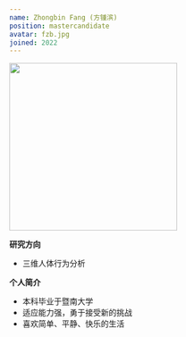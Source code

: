 ```yaml
---
name: Zhongbin Fang (方锺滨)
position: mastercandidate
avatar: fzb.jpg
joined: 2022
---
```


<img width="300" src="{{site.baseurl}}/images/people/{{page.avatar}}">

**研究方向**
- 三维人体行为分析

**个人简介**
- 本科毕业于暨南大学
- 适应能力强，勇于接受新的挑战
- 喜欢简单、平静、快乐的生活
